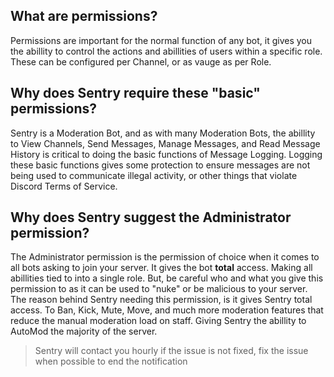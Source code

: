 ## What are permissions?
Permissions are important for the normal function of any bot, it gives you the abillity to control the actions and abillities of users within a specific role. These can be configured per Channel, or as vauge as per Role.

## Why does Sentry require these "basic" permissions?
Sentry is a Moderation Bot, and as with many Moderation Bots, the abillity to View Channels, Send Messages, Manage Messages, and Read Message History is critical to doing the basic functions of Message Logging. Logging these basic functions gives some protection to ensure messages are not being used to communicate illegal activity, or other things that violate Discord Terms of Service.

## Why does Sentry suggest the Administrator permission?
The Administrator permission is the permission of choice when it comes to all bots asking to join your server. It gives the bot **total** access. Making all abillities tied to into a single role. But, be careful who and what you give this permission to as it can be used to "nuke" or be malicious to your server.
The reason behind Sentry needing this permission, is it gives Sentry total access. To Ban, Kick, Mute, Move, and much more moderation features that reduce the manual moderation load on staff. Giving Sentry the abillity to AutoMod the majority of the server.

> Sentry will contact you hourly if the issue is not fixed, fix the issue when possible to end the notification
